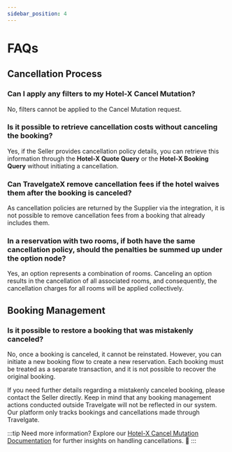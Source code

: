 ```yaml
---
sidebar_position: 4
---
```


# FAQs

## Cancellation Process

### Can I apply any filters to my Hotel-X Cancel Mutation?
No, filters cannot be applied to the Cancel Mutation request.

### Is it possible to retrieve cancellation costs without canceling the booking?
Yes, if the Seller provides cancellation policy details, you can retrieve this information through the **Hotel-X Quote Query** or the **Hotel-X Booking Query** without initiating a cancellation.

### Can TravelgateX remove cancellation fees if the hotel waives them after the booking is canceled?
As cancellation policies are returned by the Supplier via the integration, it is not possible to remove cancellation fees from a booking that already includes them.

### In a reservation with two rooms, if both have the same cancellation policy, should the penalties be summed up under the option node?  
Yes, an option represents a combination of rooms. Canceling an option results in the cancellation of all associated rooms, and consequently, the cancellation charges for all rooms will be applied collectively.

## Booking Management

### Is it possible to restore a booking that was mistakenly canceled?
No, once a booking is canceled, it cannot be reinstated. However, you can initiate a new booking flow to create a new reservation. Each booking must be treated as a separate transaction, and it is not possible to recover the original booking.

If you need further details regarding a mistakenly canceled booking, please contact the Seller directly. Keep in mind that any booking management actions conducted outside Travelgate will not be reflected in our system. Our platform only tracks bookings and cancellations made through Travelgate.

:::tip Need more information?
Explore our [Hotel-X Cancel Mutation Documentation](/docs/apis/for-buyers/hotel-x-pull-buyers-api/booking-management/cancel) for further insights on handling cancellations. 🚀
:::
